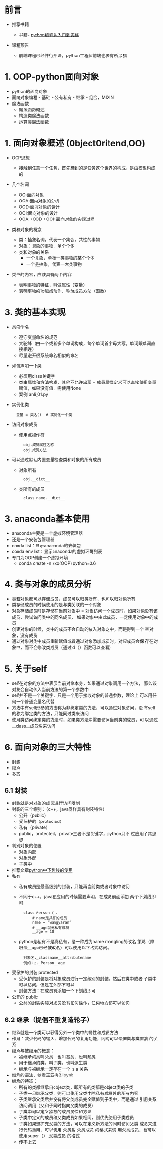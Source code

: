 # 前言
- 推荐书籍
    - 书籍- [python编程从入门到实践](https://detail.tmall.com/item.htm?spm=a1z10.3-b-s.w4011-21073650556.57.5bc94ef8xJQsva&id=535882394166&rn=c5ec60c068d3973b80b96170193570b8&abbucket=14)
    
- 课程预告
    - 前端课程已经并行开课，python工程师前端也要有所涉猎
    
    
# 1. OOP-python面向对象
- python的面向对象
- 面向对象编程
       - 基础
       - 公有私有
       - 继承
       - 组合，MIXIN
- 魔法函数
    - 魔法函数概述
    - 构造类魔法函数
    - 运算类魔法函数
    
# 1. 面向对象概述 (0bject0ritend,OO)
- OOP思想
    - 接触到任意一个任务，首先想到的是任务这个世界的构成，是由模型构成的
- 几个名词
    - OO:面向对象
    - OOA:面向对象的分析
    - OOD:面向对象的设计
    - OOI:面向对象的设计
    - OOA->OOD->OOI: 面向对象的实现过程
    
- 类和对象的概念
    - 类：抽象名词，代表一个集合，共性的事物
    - 对象：具象的事物，单个个体
    - 类和对象的关系
        - 一个具象，单标一类事物的某个个体
        - 一个是抽象，代表一大类事物
- 类中的内容，应该具有两个内容
    - 表明事物的特征，叫做属性（变量）
    - 表明事物的功能或动作，称为成员方法（函数）
    
# 3. 类的基本实现
- 类的命名
    - 遵守变量命名的规范
    - 大驼峰（由一个或者多个单词构成，每个单词首字母大写，单词跟单词直接相连）
    - 尽量避开很系统命名相似的命名
- 如何声明一个类
    - 必须用class关键字
    - 类由属性和方法构成，其他不允许出现
    = 成员属性定义可以直接使用变量赋值，如果没有值，需使用None
    - 案例 anli_01.py
- 实例化类

        变量 = 类名()  # 实例化一个类
- 访问对象成员
    - 使用点操作符
    
            obj.成员属性名称
            obj.成员方法

    
- 可以通过默认内置变量检查类和对象的所有成员
    - 对象所有
            
            obj.__dict__
    - 类所有的成员
    
            class_name.__dict__    





   
# 3. anaconda基本使用
- anaconda主要是一个虚拟环境管理器
- 还是一个安装包管理器
- conda list：显示anaconda的安装包
- conda env list：显示anaconda的虚拟环境列表
- 专门为OOP创建一个虚拟环境
    - conda create -n xxx(OOP) python=3.6
    
# 4. 类与对象的成员分析
- 类和对象都可以存储成员，成员可以归类所有，也可以归对象所有
- 类存储成员的时候使用的是与类关联的一个对象
- 对象存储成员时是存储在当前对象中
= 对象访问一个成员时，如果对象没有该成员，尝试访问类中的同名成员，
  如果对象中由此成员，一定使用对象中的成员
- 创建对象的时候，类中的成员不会自动的放入对象之中，而是得到一个
  空对象，没有成员
- 通过对象对类中成员重新赋值或者通过对象添加成员时，对应成员会保
  存在对象中，而不会修改类成员（通过id（）函数可以查看）

# 5. 关于self
- self在对象的方法中表示当前对象本身，如果通过对象调用一个方法，
  那么该对象会自动传入当前方法的第一个参数中
- self并不是一个关键字，只是一个用于接收对象的普通参数，理论上
  可以用任何一个普通变量名代替
- 方法中有self形参的方法称为非绑定类的方法，可以通过对象访问，没
  有self的称为绑定类的方法，只能同过类来访问
- 使用类访问绑定类的方法时，如果类方法中需要访问当前类的成员，可
  以通过__class__成员名来访问
# 6. 面向对象的三大特性
- 封装
- 继承
- 多态

## 6.1 封装
- 封装就是对对象的成员进行访问限制
- 封装的三个级别：（c++，java同样具有封装特性）
    - 公开（public）
    - 受保护的（protected）
    - 私有（private）
    - public，protected，private三者不是关键字，python只不
      过应用了其思想
- 判别对象的位置
    - 对象内部
    - 对象外部
    - 子类中
- 推荐文章[python中下划线的使用](https://blog.csdn.net/handsomekang/article/details/40303207)
- 私有
    - 私有成员是最高级别的封装，只能再当前类或者对象中访问
    - 不同于c++，java在应用的时候需要声明，在成员前面添加
      两个下划线即可
      
            class Person（）：
                # name是共有的成员
                name = “wangyaran”
                # __age就是私有成员
                __age = 18
    - python是私有不是真私有，是一种成为name mangling的改名
      策略（障眼法__age已经被改名）可以使用以下格式访问。
      
            对象名._classname__attributename
            例如：p._Person__age
- 受保护的封装 protected
    - 受保护的封装是将对象成员进行一定级别的封装，然后在类中或者
      子类中可以访问，但是在外部不可以
    - 封装方法：在成员前添加一个下划线即可
- 公开的 public
    - 公共的封装实际对成员没有任何操作，任何地方都可以访问
    
## 6.2 继承（提倡不重复造轮子）
- 继承就是一个类可以获得另外一个类中的属性和成员方法 
- 作用：减少代码的输入，增加代码的复用功能，同时可以设置类与类直接
  的关系
- 继承与被继承的概念：
    - 被继承的类叫父类，也叫基类，也叫超类
    - 用于继承的类，叫子类，也叫派生类
    - 继承与被继承一定存在一个  is a 关系
- 继承的语法，参看王亚冉2.ipynb
- 继承的特征：
    - 所有的类都继承自object类，即所有的类都是object类的子类
    - 子类一旦继承父类，则可以使用父类中除私有成员外的所有内容
    - 子类继承父类后并没有将父类成员完全赋值到子类中，而是通过
      引用关系访问调用（父和子同时指向父类的成员）
    - 子类中可以定义独有的成员属性和方法
    - 子类中定义的成员和父类成员如果相同，则优先使用子类成员
    - 子类如果想扩充父类的方法，可以在定义新方法的同时访问父类
      成员来进行代码重用，可以使用  父类名.父类成员  的格式来调
      用父类成员，也可以使用super（）.父类成员 的格式
    - 传不上去
    
      
    